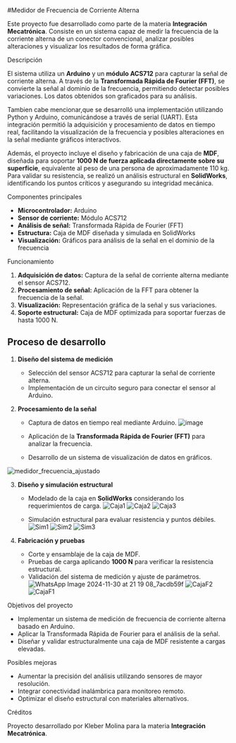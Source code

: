 #Medidor de Frecuencia de Corriente Alterna  

Este proyecto fue desarrollado como parte de la materia **Integración Mecatrónica**. Consiste en un sistema capaz de medir la frecuencia de la corriente alterna de un conector convencional, analizar posibles alteraciones y visualizar los resultados de forma gráfica.  

Descripción  

El sistema utiliza un **Arduino** y un **módulo ACS712** para capturar la señal de corriente alterna. A través de la **Transformada Rápida de Fourier (FFT)**, se convierte la señal al dominio de la frecuencia, permitiendo detectar posibles variaciones. Los datos obtenidos son graficados para su análisis.  

Tambien cabe mencionar,que se desarrolló una implementación utilizando Python y Arduino, comunicándose a través de serial (UART). Esta integración permitió la adquisición y procesamiento de datos en tiempo real, facilitando la visualización de la frecuencia y posibles alteraciones en la señal mediante gráficos interactivos.

Además, el proyecto incluye el diseño y fabricación de una caja de **MDF**, diseñada para soportar **1000 N de fuerza aplicada directamente sobre su superficie**, equivalente al peso de una persona de aproximadamente 110 kg. Para validar su resistencia, se realizó un análisis estructural en **SolidWorks**, identificando los puntos críticos y asegurando su integridad mecánica.  

Componentes principales  

- **Microcontrolador:** Arduino  
- **Sensor de corriente:** Módulo ACS712  
- **Análisis de señal:** Transformada Rápida de Fourier (FFT)  
- **Estructura:** Caja de MDF diseñada y simulada en SolidWorks  
- **Visualización:** Gráficos para análisis de la señal en el dominio de la frecuencia  

Funcionamiento  

1. **Adquisición de datos:** Captura de la señal de corriente alterna mediante el sensor ACS712.  
2. **Procesamiento de señal:** Aplicación de la FFT para obtener la frecuencia de la señal.  
3. **Visualización:** Representación gráfica de la señal y sus variaciones.  
4. **Soporte estructural:** Caja de MDF optimizada para soportar fuerzas de hasta 1000 N.  

## Proceso de desarrollo  

1. **Diseño del sistema de medición**  
   - Selección del sensor ACS712 para capturar la señal de corriente alterna.  
   - Implementación de un circuito seguro para conectar el sensor al Arduino.  

2. **Procesamiento de la señal**  
   - Captura de datos en tiempo real mediante Arduino.
   ![image](https://github.com/user-attachments/assets/7dadae0c-5db3-4b89-b3fa-7269f09297d0)
   
   - Aplicación de la **Transformada Rápida de Fourier (FFT)** para analizar la frecuencia.  
   - Desarrollo de un sistema de visualización de datos en gráficos.

![medidor_frecuencia_ajustado](https://github.com/user-attachments/assets/a69eccfb-684b-4271-9e82-313574bcd068)


3. **Diseño y simulación estructural**  
   - Modelado de la caja en **SolidWorks** considerando los requerimientos de carga.
     ![Caja1](https://github.com/user-attachments/assets/9c93fd65-80f8-417f-8351-9502f8c49c18)
![Caja2](https://github.com/user-attachments/assets/58f70408-7719-4ef1-8184-631abcc7145d)
![Caja3](https://github.com/user-attachments/assets/63bfc64c-ff7a-4c6a-ab13-6e43d44b4eab)

   - Simulación estructural para evaluar resistencia y puntos débiles.  
![Sim1](https://github.com/user-attachments/assets/2d562278-1fdc-4368-8b25-18e6acbfc84d)
![Sim2](https://github.com/user-attachments/assets/3bd1fdec-e82c-44f9-a796-3cbc70708c34)
![Sim3](https://github.com/user-attachments/assets/a24b2c72-94e1-497f-afd5-c0b1148645fb)

4. **Fabricación y pruebas**  
   - Corte y ensamblaje de la caja de MDF.  
   - Pruebas de carga aplicando **1000 N** para verificar la resistencia estructural.  
   - Validación del sistema de medición y ajuste de parámetros.
![WhatsApp Image 2024-11-30 at 21 19 08_7acdb59f](https://github.com/user-attachments/assets/ccba1879-ac4d-4dba-af31-51d6c54a701f)
![CajaF2](https://github.com/user-attachments/assets/bcc0f054-ceff-4b84-96b8-7f9e0790c95a)
![CajaF1](https://github.com/user-attachments/assets/02a4bfbc-17bb-4cc5-a547-3408b1afe935)

Objetivos del proyecto  

- Implementar un sistema de medición de frecuencia de corriente alterna basado en Arduino.  
- Aplicar la Transformada Rápida de Fourier para el análisis de la señal.  
- Diseñar y validar estructuralmente una caja de MDF resistente a cargas elevadas.  

Posibles mejoras  

- Aumentar la precisión del análisis utilizando sensores de mayor resolución.  
- Integrar conectividad inalámbrica para monitoreo remoto.  
- Optimizar el diseño estructural con materiales alternativos.

Créditos  

Proyecto desarrollado por Kleber Molina para la materia **Integración Mecatrónica**.  
